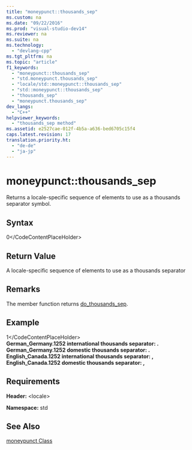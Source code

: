 ```yaml
---
title: "moneypunct::thousands_sep"
ms.custom: na
ms.date: "09/22/2016"
ms.prod: "visual-studio-dev14"
ms.reviewer: na
ms.suite: na
ms.technology: 
  - "devlang-cpp"
ms.tgt_pltfrm: na
ms.topic: "article"
f1_keywords: 
  - "moneypunct::thousands_sep"
  - "std.moneypunct.thousands_sep"
  - "locale/std::moneypunct::thousands_sep"
  - "std::moneypunct::thousands_sep"
  - "thousands_sep"
  - "moneypunct.thousands_sep"
dev_langs: 
  - "C++"
helpviewer_keywords: 
  - "thousands_sep method"
ms.assetid: e2527cae-012f-4b5a-a636-bed6705c15f4
caps.latest.revision: 17
translation.priority.ht: 
  - "de-de"
  - "ja-jp"
---
```

# moneypunct::thousands_sep
Returns a locale-specific sequence of elements to use as a thousands separator symbol.  
  
## Syntax  
  
<CodeContentPlaceHolder>0\</CodeContentPlaceHolder>  
## Return Value  
 A locale-specific sequence of elements to use as a thousands separator  
  
## Remarks  
 The member function returns [do_thousands_sep](../vs140/moneypunct--do_thousands_sep.md).  
  
## Example  
  
<CodeContentPlaceHolder>1\</CodeContentPlaceHolder>  
 **German_Germany.1252 international thousands separator: .**  
**German_Germany.1252 domestic thousands separator: .**  
**English_Canada.1252 international thousands separator: ,**  
**English_Canada.1252 domestic thousands separator: ,**   
## Requirements  
 **Header:** \<locale>  
  
 **Namespace:** std  
  
## See Also  
 [moneypunct Class](../vs140/moneypunct-class.md)